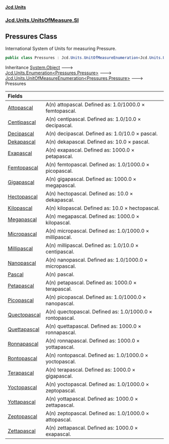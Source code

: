 #### [Jcd.Units](index.md 'index')
### [Jcd.Units.UnitsOfMeasure.SI](Jcd.Units.UnitsOfMeasure.SI.md 'Jcd.Units.UnitsOfMeasure.SI')

## Pressures Class

International System of Units for measuring Pressure.

```csharp
public class Pressures : Jcd.Units.UnitOfMeasureEnumeration<Jcd.Units.UnitsOfMeasure.SI.Pressures, Jcd.Units.UnitTypes.Pressure>
```

Inheritance [System.Object](https://docs.microsoft.com/en-us/dotnet/api/System.Object 'System.Object') &#129106; [Jcd.Units.Enumeration&lt;](Enumeration_TEnumeration,T_.md 'Jcd.Units.Enumeration<TEnumeration,T>')[Pressures](Pressures.md 'Jcd.Units.UnitsOfMeasure.SI.Pressures')[,](Enumeration_TEnumeration,T_.md 'Jcd.Units.Enumeration<TEnumeration,T>')[Pressure](Pressure.md 'Jcd.Units.UnitTypes.Pressure')[&gt;](Enumeration_TEnumeration,T_.md 'Jcd.Units.Enumeration<TEnumeration,T>') &#129106; [Jcd.Units.UnitOfMeasureEnumeration&lt;](UnitOfMeasureEnumeration_TEnumeration,T_.md 'Jcd.Units.UnitOfMeasureEnumeration<TEnumeration,T>')[Pressures](Pressures.md 'Jcd.Units.UnitsOfMeasure.SI.Pressures')[,](UnitOfMeasureEnumeration_TEnumeration,T_.md 'Jcd.Units.UnitOfMeasureEnumeration<TEnumeration,T>')[Pressure](Pressure.md 'Jcd.Units.UnitTypes.Pressure')[&gt;](UnitOfMeasureEnumeration_TEnumeration,T_.md 'Jcd.Units.UnitOfMeasureEnumeration<TEnumeration,T>') &#129106; Pressures

| Fields | |
| :--- | :--- |
| [Attopascal](Pressures.Attopascal.md 'Jcd.Units.UnitsOfMeasure.SI.Pressures.Attopascal') | A(n) attopascal. Defined as: 1.0/1000.0 × femtopascal. |
| [Centipascal](Pressures.Centipascal.md 'Jcd.Units.UnitsOfMeasure.SI.Pressures.Centipascal') | A(n) centipascal. Defined as: 1.0/10.0 × decipascal. |
| [Decipascal](Pressures.Decipascal.md 'Jcd.Units.UnitsOfMeasure.SI.Pressures.Decipascal') | A(n) decipascal. Defined as: 1.0/10.0 × pascal. |
| [Dekapascal](Pressures.Dekapascal.md 'Jcd.Units.UnitsOfMeasure.SI.Pressures.Dekapascal') | A(n) dekapascal. Defined as: 10.0 × pascal. |
| [Exapascal](Pressures.Exapascal.md 'Jcd.Units.UnitsOfMeasure.SI.Pressures.Exapascal') | A(n) exapascal. Defined as: 1000.0 × petapascal. |
| [Femtopascal](Pressures.Femtopascal.md 'Jcd.Units.UnitsOfMeasure.SI.Pressures.Femtopascal') | A(n) femtopascal. Defined as: 1.0/1000.0 × picopascal. |
| [Gigapascal](Pressures.Gigapascal.md 'Jcd.Units.UnitsOfMeasure.SI.Pressures.Gigapascal') | A(n) gigapascal. Defined as: 1000.0 × megapascal. |
| [Hectopascal](Pressures.Hectopascal.md 'Jcd.Units.UnitsOfMeasure.SI.Pressures.Hectopascal') | A(n) hectopascal. Defined as: 10.0 × dekapascal. |
| [Kilopascal](Pressures.Kilopascal.md 'Jcd.Units.UnitsOfMeasure.SI.Pressures.Kilopascal') | A(n) kilopascal. Defined as: 10.0 × hectopascal. |
| [Megapascal](Pressures.Megapascal.md 'Jcd.Units.UnitsOfMeasure.SI.Pressures.Megapascal') | A(n) megapascal. Defined as: 1000.0 × kilopascal. |
| [Micropascal](Pressures.Micropascal.md 'Jcd.Units.UnitsOfMeasure.SI.Pressures.Micropascal') | A(n) micropascal. Defined as: 1.0/1000.0 × millipascal. |
| [Millipascal](Pressures.Millipascal.md 'Jcd.Units.UnitsOfMeasure.SI.Pressures.Millipascal') | A(n) millipascal. Defined as: 1.0/10.0 × centipascal. |
| [Nanopascal](Pressures.Nanopascal.md 'Jcd.Units.UnitsOfMeasure.SI.Pressures.Nanopascal') | A(n) nanopascal. Defined as: 1.0/1000.0 × micropascal. |
| [Pascal](Pressures.Pascal.md 'Jcd.Units.UnitsOfMeasure.SI.Pressures.Pascal') | A(n) pascal. |
| [Petapascal](Pressures.Petapascal.md 'Jcd.Units.UnitsOfMeasure.SI.Pressures.Petapascal') | A(n) petapascal. Defined as: 1000.0 × terapascal. |
| [Picopascal](Pressures.Picopascal.md 'Jcd.Units.UnitsOfMeasure.SI.Pressures.Picopascal') | A(n) picopascal. Defined as: 1.0/1000.0 × nanopascal. |
| [Quectopascal](Pressures.Quectopascal.md 'Jcd.Units.UnitsOfMeasure.SI.Pressures.Quectopascal') | A(n) quectopascal. Defined as: 1.0/1000.0 × rontopascal. |
| [Quettapascal](Pressures.Quettapascal.md 'Jcd.Units.UnitsOfMeasure.SI.Pressures.Quettapascal') | A(n) quettapascal. Defined as: 1000.0 × ronnapascal. |
| [Ronnapascal](Pressures.Ronnapascal.md 'Jcd.Units.UnitsOfMeasure.SI.Pressures.Ronnapascal') | A(n) ronnapascal. Defined as: 1000.0 × yottapascal. |
| [Rontopascal](Pressures.Rontopascal.md 'Jcd.Units.UnitsOfMeasure.SI.Pressures.Rontopascal') | A(n) rontopascal. Defined as: 1.0/1000.0 × yoctopascal. |
| [Terapascal](Pressures.Terapascal.md 'Jcd.Units.UnitsOfMeasure.SI.Pressures.Terapascal') | A(n) terapascal. Defined as: 1000.0 × gigapascal. |
| [Yoctopascal](Pressures.Yoctopascal.md 'Jcd.Units.UnitsOfMeasure.SI.Pressures.Yoctopascal') | A(n) yoctopascal. Defined as: 1.0/1000.0 × zeptopascal. |
| [Yottapascal](Pressures.Yottapascal.md 'Jcd.Units.UnitsOfMeasure.SI.Pressures.Yottapascal') | A(n) yottapascal. Defined as: 1000.0 × zettapascal. |
| [Zeptopascal](Pressures.Zeptopascal.md 'Jcd.Units.UnitsOfMeasure.SI.Pressures.Zeptopascal') | A(n) zeptopascal. Defined as: 1.0/1000.0 × attopascal. |
| [Zettapascal](Pressures.Zettapascal.md 'Jcd.Units.UnitsOfMeasure.SI.Pressures.Zettapascal') | A(n) zettapascal. Defined as: 1000.0 × exapascal. |
